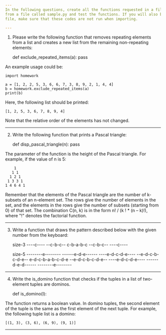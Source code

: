 ```yaml
---
In the following questions, create all the functions requested in a file called homework.py. Then import this file
from a file called sample.py and test the functions. If you will also be doing the test procedures in the homework.py
file, make sure that these codes are not run when importing.

---
```


1. Please write the following function that removes repeating elements from a list and creates a new list from the
remaining non-repeating elements:


    def exclude_repeated_items(a):
        pass

An example usage could be:

    import homework
    
    a = [1, 2, 2, 5, 3, 6, 6, 7, 3, 8, 9, 2, 1, 4, 4]
    b = homework.exclude_repeated_items(a)
    print(b)

Here, the following list should be printed:

    [1, 2, 5, 3, 6, 7, 8, 9, 4]

Note that the relative order of the elements has not changed.

---

2. Write the following function that prints a Pascal triangle:


    def disp_pascal_triangle(n):
        pass

The parameter of the function is the height of the Pascal triangle. For example, if the value of n is 5:

        1
       1 1
      1 2 1
     1 3 3 1
    1 4 6 4 1

Remember that the elements of the Pascal triangle are the number of k-subsets of an n-element set. The rows give the 
number of elements in the set, and the elements in the rows give the number of subsets (starting from 0) of that set. 
The combination C(n, k) is in the form n! / (k ! * (n – k)!), where "!" denotes the factorial function.

---

3. Write a function that draws the pattern described below with the given number from the keyboard:


    size-3
    ----c----
    --c-b-c--
    c-b-a-b-c
    --c-b-c--
    ----c----
    
    size-5
    --------e--------
    ------e-d-e------
    ----e-d-c-d-e----
    --e-d-c-b-c-d-e--
    e-d-c-b-a-b-c-d-e
    --e-d-c-b-c-d-e--
    ----e-d-c-d-e----
    ------d-e-d------
    --------e--------

---

4. Write the is_domino function that checks if the tuples in a list of two-element tuples are dominos.


    def is_domino(l):

The function returns a boolean value. In domino tuples, the second element of the tuple is the same as the first
element of the next tuple. For example, the following tuple list is a domino:

    [(1, 3), (3, 6), (6, 9), (9, 1)]

---
